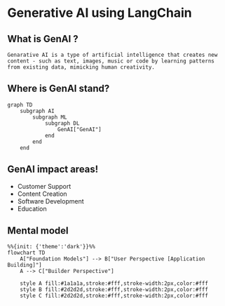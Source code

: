 # Generative AI using LangChain


## What is GenAI ?
`
Genarative AI is a type of artificial intelligence that creates new content - such as text, images, music or code by learning patterns from existing data, mimicking human creativity. 
`

## Where is GenAI stand?

```mermaid
graph TD
    subgraph AI
        subgraph ML
            subgraph DL
                GenAI["GenAI"]
            end
        end
    end
```


## GenAI impact areas!

- Customer Support
- Content Creation
- Software Development
- Education


## Mental model

```mermaid
%%{init: {'theme':'dark'}}%%
flowchart TD
    A["Foundation Models"] --> B["User Perspective [Application Building]"]
    A --> C["Builder Perspective"]
    
    style A fill:#1a1a1a,stroke:#fff,stroke-width:2px,color:#fff
    style B fill:#2d2d2d,stroke:#fff,stroke-width:2px,color:#fff
    style C fill:#2d2d2d,stroke:#fff,stroke-width:2px,color:#fff
```

